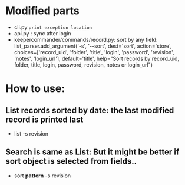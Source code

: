 # Modified parts
 - cli.py ```print exception location```
  - api.py : sync after login
  - keepercommander/commands/record.py:
        sort by any field:
            list_parser.add_argument('-s', '--sort', dest='sort', action='store', choices=['record_uid', 'folder', 'title', 'login', 'password', 'revision', 'notes', 'login_url'], default='title', help="Sort records by record_uid, folder, title, login, password, revision, notes or login_url")
# How to use:
 ## List records sorted by date: the last modified record is printed last
  - list -s revision
 ## Search is same as List: But it might be better if sort object is selected from fields..
  - sort **pattern** -s revision